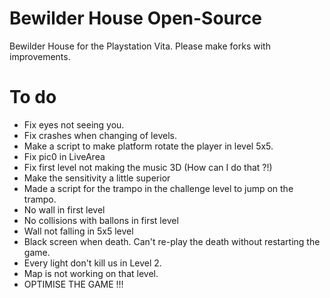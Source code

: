 # Bewilder House Open-Source
Bewilder House for the Playstation Vita.
Please make forks with improvements.

# To do
- Fix eyes not seeing you.
- Fix crashes when changing of levels.
- Make a script to make platform rotate the player in level 5x5.
- Fix pic0 in LiveArea
- Fix first level not making the music 3D (How can I do that ?!)
- Make the sensitivity a little superior
- Made a script for the trampo in the challenge level to jump on the trampo.
- No wall in first level
- No collisions with ballons in first level
- Wall not falling in 5x5 level
- Black screen when death. Can't re-play the death without restarting the game.
- Every light don't kill us in Level 2.
- Map is not working on that level.
- OPTIMISE THE GAME !!!
